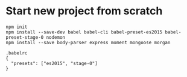 # Start new project from scratch

```
npm init
npm install --save-dev babel babel-cli babel-preset-es2015 babel-preset-stage-0 nodemon 
npm install --save body-parser express moment mongoose morgan
```
```
.babelrc
{
  "presets": ["es2015", "stage-0"]
}
```

